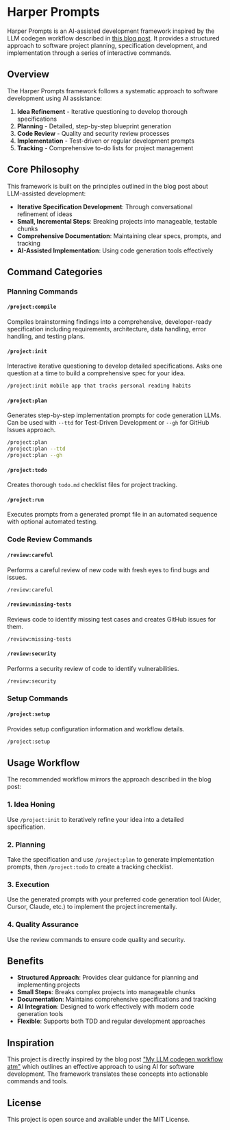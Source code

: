 # Harper Prompts

Harper Prompts is an AI-assisted development framework inspired by the LLM codegen workflow described in [this blog post](https://harper.blog/2025/02/16/my-llm-codegen-workflow-atm/). It provides a structured approach to software project planning, specification development, and implementation through a series of interactive commands.

## Overview

The Harper Prompts framework follows a systematic approach to software development using AI assistance:

1. **Idea Refinement** - Iterative questioning to develop thorough specifications
2. **Planning** - Detailed, step-by-step blueprint generation
3. **Code Review** - Quality and security review processes
4. **Implementation** - Test-driven or regular development prompts
5. **Tracking** - Comprehensive to-do lists for project management

## Core Philosophy

This framework is built on the principles outlined in the blog post about LLM-assisted development:

- **Iterative Specification Development**: Through conversational refinement of ideas
- **Small, Incremental Steps**: Breaking projects into manageable, testable chunks
- **Comprehensive Documentation**: Maintaining clear specs, prompts, and tracking
- **AI-Assisted Implementation**: Using code generation tools effectively

## Command Categories

### Planning Commands

#### `/project:compile`

Compiles brainstorming findings into a comprehensive, developer-ready specification including requirements, architecture, data handling, error handling, and testing plans.

#### `/project:init`

Interactive iterative questioning to develop detailed specifications. Asks one question at a time to build a comprehensive spec for your idea.

```bash
/project:init mobile app that tracks personal reading habits
```

#### `/project:plan`

Generates step-by-step implementation prompts for code generation LLMs. Can be used with `--ttd` for Test-Driven Development or `--gh` for GitHub Issues approach.

```bash
/project:plan
/project:plan --ttd
/project:plan --gh
```

#### `/project:todo`

Creates thorough `todo.md` checklist files for project tracking.

#### `/project:run`

Executes prompts from a generated prompt file in an automated sequence with optional automated testing.

### Code Review Commands

#### `/review:careful`

Performs a careful review of new code with fresh eyes to find bugs and issues.

```bash
/review:careful
```

#### `/review:missing-tests`

Reviews code to identify missing test cases and creates GitHub issues for them.

```bash
/review:missing-tests
```

#### `/review:security`

Performs a security review of code to identify vulnerabilities.

```bash
/review:security
```

### Setup Commands

#### `/project:setup`

Provides setup configuration information and workflow details.

```bash
/project:setup
```

## Usage Workflow

The recommended workflow mirrors the approach described in the blog post:

### 1. Idea Honing

Use `/project:init` to iteratively refine your idea into a detailed specification.

### 2. Planning

Take the specification and use `/project:plan` to generate implementation prompts, then `/project:todo` to create a tracking checklist.

### 3. Execution

Use the generated prompts with your preferred code generation tool (Aider, Cursor, Claude, etc.) to implement the project incrementally.

### 4. Quality Assurance

Use the review commands to ensure code quality and security.

## Benefits

- **Structured Approach**: Provides clear guidance for planning and implementing projects
- **Small Steps**: Breaks complex projects into manageable chunks
- **Documentation**: Maintains comprehensive specifications and tracking
- **AI Integration**: Designed to work effectively with modern code generation tools
- **Flexible**: Supports both TDD and regular development approaches

## Inspiration

This project is directly inspired by the blog post ["My LLM codegen workflow atm"](https://harper.blog/2025/02/16/my-llm-codegen-workflow-atm/) which outlines an effective approach to using AI for software development. The framework translates these concepts into actionable commands and tools.

## License

This project is open source and available under the MIT License.
